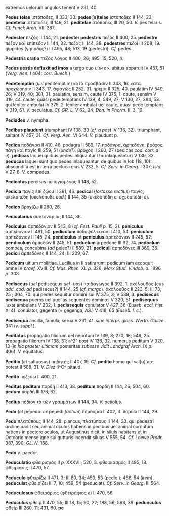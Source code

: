 extremos uelorum angulos tenent V 231, 40.

**Pedes telae** ἱστόποδες, II 333, 33. **pedes \[s\]telae** ἱστόποδες II
144, 23. **pedetelia** ἱστόποδες III 146, 31. **peditelae** στόποδες III
20, 50. *V.* pes telaris. *Cf. Funck Arch.* VIII 387.

**Pedester** πεζός II 144, 21. **pedester pedestris** πεζός II 400, 25.
**pedestre** πεζὸν καὶ ἐπίπεδον II 144, 22. πεζάς II 144, 38.
**pedestres** πεζοί III 208, 19. gippides (γήποδες?) III 495, 48; 513,
19 (pedestri). *Cf.* pedes.

**Pedestris oratio** πεζὸς λόγος II 400, 26; 495, 15; 520, 4.

**Pedes uestis defluxit ad imos** a tergo quo uis\<o\>. abitus apparuit
IV 457, 51 (*Verg. Aen.* I 404: *corr. Buech.*)

**Pedetemptim** (*uel* peditemptim) κατὰ πρόσβασιν II 343, 16. κατὰ
προχώρησιν II 343, 17. ἀφανῶς II 252, 31. ἠρέμα II 325, 40. paulatim IV
549, 26; V 319, 40; 381, 31. paulatim, sensim, caute IV 375, 1. caute,
sensim V 319, 44. caute, quasi pede temptans IV 139, 4; 549, 27; V 130,
27; 384, 53. qui leniter ambulat IV 375, 2. leniter ambulat uel caute,
quasi pede temptans V 319, 61. *V.* peculatus. *Cf. GR. L.* V 62, 24; *Don.
in Phorm.* III 3, 19.

**Pediades** *v.* nympha.

**Pedibus plaudunt** triumphant IV 138, 33 (*cf. a post* IV 136, 32).
triumphant, saltant IV 457, 31. *Cf. Verg. Aen.* VI 644. *V.* plaudunt p.

**Pedica** ποδάγρα II 410, 46. podagra II 589, 17. ποδάγρα, ἁρπεδόνη,
βρόχος, πάγη καὶ παγίς III 259, 51 (*unde*?). βρόχος II 260, 27 (pedicas
*cod. corr. a e*). **pedicas** laquei quibus pedes inliquantur (! =
inlaqueantur) V 130, 32. **peducas** laquei sunt quo pedes inlaqueantur,
de quibus in Iob (18, 10): abscondita est in terra pecluca eius V 232,
5. *Cf. Serv. in Georg.* I 307; *Isid.* V 27, 8. *V.* compedes.

**Pedicatus** percisus πεπυγισμένος II 148, 52.

**Pedicla** παγὶς ἐπὶ ζῴου II 391, 46. **pedical** (*fortasse rectius*)
παγίς, σκελοπέδη (σκελοποδε *cod.*) II 144, 35 (σκεδοπόδη *e.* σχεδοπόδη
*c*).

**Pedico** βροχίζω II 260, 26.

**Pedicularius** συντονάριος II 144, 36.

**Pediculus** ἁρπεδόνιον II 543, 8 (*cf. Fest. Pauli p.* 15, 2).
**peniculus** ἁρπεδόνιον II 491, 50. **pediculum** ποδοψέλ\<ι\>ον II
410, 54. **peniculum** ἁρπεδόνιον II 145, 24. **pendiculus** et
**peniculus** ἁρπεδόνιον II 245, 52. **pendiculum** ἀρπεδών II 245, 51.
**peduclum** arpedone III 92, 74. **pedoclum** compes, concubina (*ad*
pelex?) II 589, 21. **pediculi** ἁρπεδόνες III 369, 36. **pedicli**
ἁρπεδόνες II 144, 24; III 209, 67.

**Pedicum** uitium mollitiae. Lucilius in II satirarum: pedicum iam
excoquit omne IV *praef.* XVIII. *Cf. Mus. Rhen.* XL *p.* 326; *Marx
Stud. Vindob. a.* 1896 *p.* 308.

**Pedisecus** (*uel* pedisequus *uel* -uos) παιδαγωγός II 392, 1.
ἀκόλουθος (cus *add. cod. ad* pedisecus?) II 144, 25 (*cf. margo*).
ἀκόλουθος II 223, 5; III 73, 25 ; 304, 70. qui pedes sequitur domini sui
IV 375, 3; V 539, 3. **pedisecus pedisequa** pueros uel puellas
sequentes dominos V 320, 51. **pedisequus** iuxta ambulans V 232, 1.
**pedissequis** conuiator V 427, 36 (*Euseb. eccl. hist.* XI 4).
conuiator, gegenta (= gegenga, *AS.*) V 418, 65 (*Euseb. l. c.*).

**Pedisequa** ancilla, famula, serua V 231, 41. *sine interpr. gloss.
Werth. Gallée* 341 (*v. suppl.*).

**Peditatus** propagatio filiorum uel nepotum IV 139, 3; 270, 18; 549,
25. propagatio filiorum IV 138, 31; a^2^ *post* IV 136, 32. numerus
peditum V 320, 13 (*in hic praeter ultimam* posteritas *subesse vidit
Landgraf Arch.* IX *p.* 406). *V.* equitatus.

**Peditio** (*et* saltuosus) πηδητής II 407, 19. *Cf.* **pedito** homo qui
sal\[u\]tare potest II 589, 31. *V. Diez* II^C^ pitaud.

**Pedito** πεζεύω II 400, 21.

**Peditus peditum** πορδή II 413, 38. **peditum** πορδή II 144, 26; 504,
60. **pedum** πορδή III 176, 62.

**Pedius** πόδιον τὸ τῶν γραμμάτων II 144, 34. *V.* petiolus.

**Pedo** (*et* pepedo: *ex* pepedi *factum*) πέρδομαι II 402, 3. πορδῶ II
144, 29.

**Pedo** πλατύπους II 144, 28. plancus, πλατύπους II 144, 33. qui
pedestri orcline uadit seu animal oculos habens in pedibus uel animal
cornutum habens in pectore oculos, ut Augustinus dicit, in siluis
habitans et in Octobrio mense igne sui gutturis incendit siluas V 555,
54. *Cf. Loewe Prodr.* 387, 390; *GL. N.* 168.

**Pedo** *v.* paedor.

**Peduculatio** φθειρισμός II *p.* XXXVII; 520, 3. φθειριασμός II 495,
18. φθειρίασις II 470, 57.

**Peduculo** φθειρίζω II 471, 3; III 80, 34; 459, 53 (pedic.); 486, 54
(*item*). **peduculat** φθειρίζει III 7, 10; 459, 54 (peduclat). *Cf.
Serv. in Georg.* III 564.

**Peduculosus** φθειράριος (φθειράφιος *e*) II 470, 56.

**Peduculus** φθείρ II 470, 55; III 18, 15; 90, 22; 188, 56; 563, 39.
**pedunculus** φθείρ III 260, 11; 431, 60. **pe**
